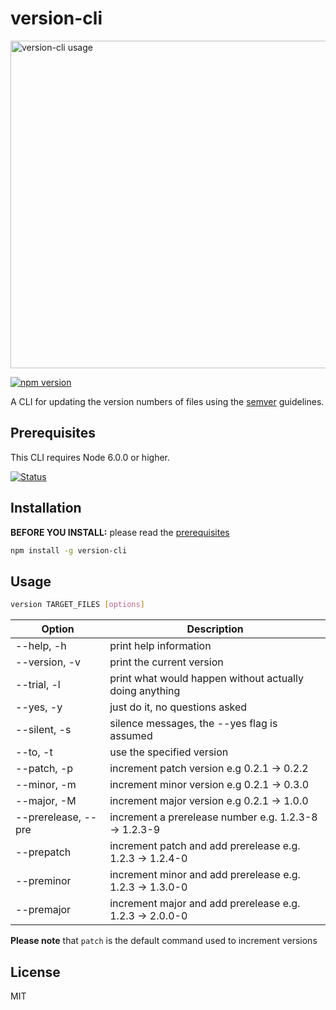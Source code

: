 # version-cli

<img width="524" alt="version-cli usage" src="https://user-images.githubusercontent.com/9787512/38177470-1b409b12-35fa-11e8-854d-10baef0fb8de.png">

[![npm version](https://badge.fury.io/js/version-cli.svg)](https://npmjs.org/package/version-cli "View this project on npm") 

A CLI for updating the version numbers of files using the [semver] guidelines.

## Prerequisites

This CLI requires Node 6.0.0 or higher.

[![Status](https://travis-ci.org/eowino/version-cli.svg?branch=master)](https://travis-ci.org/eowino/version-cli)


## Installation

**BEFORE YOU INSTALL:** please read the [prerequisites](#prerequisites)

```bash
npm install -g version-cli
```

## Usage

```bash
version TARGET_FILES [options]
```

Option              | Description
------------------- | ------------ 
--help, -h          |  print help information
--version, -v       |  print the current version
--trial, -l         |  print what would happen without actually doing anything
--yes, -y           |  just do it, no questions asked
--silent, -s        |  silence messages, the --yes flag is assumed
--to, -t            |  use the specified version
--patch, -p         |  increment patch version e.g 0.2.1 -> 0.2.2
--minor, -m         |  increment minor version e.g 0.2.1 -> 0.3.0
--major, -M         |  increment major version e.g 0.2.1 -> 1.0.0
--prerelease, --pre |  increment a prerelease number e.g. 1.2.3-8 -> 1.2.3-9
--prepatch          |  increment patch and add prerelease e.g. 1.2.3 -> 1.2.4-0
--preminor          |  increment minor and add prerelease e.g. 1.2.3 -> 1.3.0-0
--premajor          |  increment major and add prerelease e.g. 1.2.3 -> 2.0.0-0

**Please note** that `patch` is the default command used to increment versions

## License

MIT

[semver]: https://github.com/npm/node-semver
